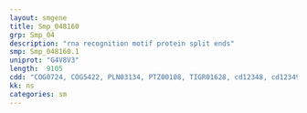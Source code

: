 ```yaml
---
layout: smgene
title: Smp_048160
grp: Smp_04
description: "rna recognition motif protein split ends"
smp: Smp_048160.1
uniprot: "G4V8V3"
length:  9105
cdd: "COG0724, COG5422, PLN03134, PTZ00108, TIGR01628, cd12348, cd12349, cd12350, cd12351, cl17169, pfam00076, pfam05109, pfam13893, pfam14259, smart00360"
kk: ns
categories: sm
---
```

